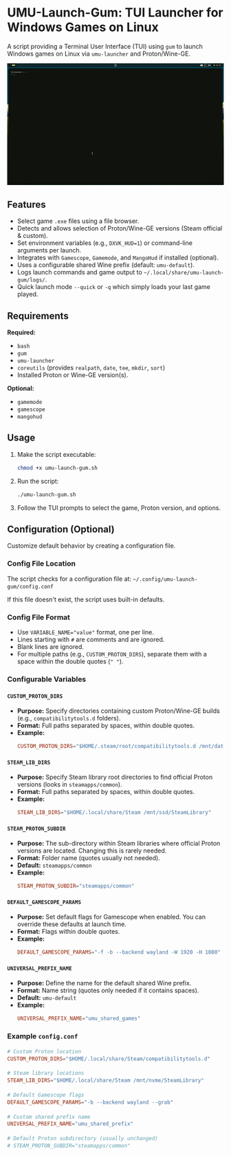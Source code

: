 # UMU-Launch-Gum: TUI Launcher for Windows Games on Linux

A script providing a Terminal User Interface (TUI) using `gum` to launch Windows games on Linux via `umu-launcher` and Proton/Wine-GE.

![Preview](preview.gif)

## Features

* Select game `.exe` files using a file browser.
* Detects and allows selection of Proton/Wine-GE versions (Steam official & custom).
* Set environment variables (e.g., `DXVK_HUD=1`) or command-line arguments per launch.
* Integrates with `Gamescope`, `Gamemode`, and `MangoHud` if installed (optional).
* Uses a configurable shared Wine prefix (default: `umu-default`).
* Logs launch commands and game output to `~/.local/share/umu-launch-gum/logs/`.
* Quick launch mode `--quick` or `-q` which simply loads your last game played.

## Requirements

**Required:**

* `bash`
* `gum`
* `umu-launcher`
* `coreutils` (provides `realpath`, `date`, `tee`, `mkdir`, `sort`)
* Installed Proton or Wine-GE version(s).

**Optional:**

* `gamemode`
* `gamescope`
* `mangohud`

## Usage

1.  Make the script executable:
    ```bash
    chmod +x umu-launch-gum.sh
    ```
2.  Run the script:
    ```bash
    ./umu-launch-gum.sh
    ```
3.  Follow the TUI prompts to select the game, Proton version, and options.

## Configuration (Optional)

Customize default behavior by creating a configuration file.

### Config File Location

The script checks for a configuration file at: `~/.config/umu-launch-gum/config.conf`

If this file doesn't exist, the script uses built-in defaults.

### Config File Format

* Use `VARIABLE_NAME="value"` format, one per line.
* Lines starting with `#` are comments and are ignored.
* Blank lines are ignored.
* For multiple paths (e.g., `CUSTOM_PROTON_DIRS`), separate them with a space within the double quotes (`" "`).

### Configurable Variables

#### `CUSTOM_PROTON_DIRS`

* **Purpose:** Specify directories containing custom Proton/Wine-GE builds (e.g., `compatibilitytools.d` folders).
* **Format:** Full paths separated by spaces, within double quotes.
* **Example:**
    ```conf
    CUSTOM_PROTON_DIRS="$HOME/.steam/root/compatibilitytools.d /mnt/data/proton-builds"
    ```

#### `STEAM_LIB_DIRS`

* **Purpose:** Specify Steam library root directories to find official Proton versions (looks in `steamapps/common`).
* **Format:** Full paths separated by spaces, within double quotes.
* **Example:**
    ```conf
    STEAM_LIB_DIRS="$HOME/.local/share/Steam /mnt/ssd/SteamLibrary"
    ```

#### `STEAM_PROTON_SUBDIR`

* **Purpose:** The sub-directory within Steam libraries where official Proton versions are located. Changing this is rarely needed.
* **Format:** Folder name (quotes usually not needed).
* **Default:** `steamapps/common`
* **Example:**
    ```conf
    STEAM_PROTON_SUBDIR="steamapps/common"
    ```

#### `DEFAULT_GAMESCOPE_PARAMS`

* **Purpose:** Set default flags for Gamescope when enabled. You can override these defaults at launch time.
* **Format:** Flags within double quotes.
* **Example:**
    ```conf
    DEFAULT_GAMESCOPE_PARAMS="-f -b --backend wayland -W 1920 -H 1080"
    ```

#### `UNIVERSAL_PREFIX_NAME`

* **Purpose:** Define the name for the default shared Wine prefix.
* **Format:** Name string (quotes only needed if it contains spaces).
* **Default:** `umu-default`
* **Example:**
    ```conf
    UNIVERSAL_PREFIX_NAME="umu_shared_games"
    ```

### Example `config.conf`

```conf
# Custom Proton location
CUSTOM_PROTON_DIRS="$HOME/.local/share/Steam/compatibilitytools.d"

# Steam library locations
STEAM_LIB_DIRS="$HOME/.local/share/Steam /mnt/nvme/SteamLibrary"

# Default Gamescope flags
DEFAULT_GAMESCOPE_PARAMS="-b --backend wayland --grab"

# Custom shared prefix name
UNIVERSAL_PREFIX_NAME="umu_shared_prefix"

# Default Proton subdirectory (usually unchanged)
# STEAM_PROTON_SUBDIR="steamapps/common"
